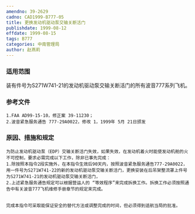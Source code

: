 ```yaml
---
amendno: 39-2629
cadno: CAD1999-B777-05
title: 更换发动机驱动泵交输关断活门
publishdate: 1999-08-12
effdate: 1999-08-15
tags: B777
categories: 中南管理局
author: 赵燕莉
---
```


### 适用范围 
装有件号为S271W741-21的发动机驱动泵交输关断活门的所有波音777系列飞机。

### 参考文件
    1.FAA AD99-15-10，修正案 39-11230；
    2.波音紧急服务通告 777-29A0022，修改 1，1999年 5月 21日颁发

### 原因、措施和规定 
    为防止发动机驱动泵（EDP）交输关断活门失效，如果失效，在发动机着火时能使发动机舱的火不可控制，要求必需完成以下工作，除非已事先完成： 
    1.除按照本指令2段实施外，在本指令生效后90天内，按照波音紧急服务通告777-29A0022，用一件号为S271W741-22的新的发动机驱动泵交输关断活门，更换安装在后吊架整流罩上件号为S271W741-21的发动机驱动泵交输关断活门， 
    2.上述紧急服务通告规定可以根据营运人的 “等效程序”来完成拆换工作。拆换工作必须按照通告中有关波音777飞机维修手册章节的规定来完成。 

  
    完成本指令可采取能保证安全的替代方法或调整完成的时间，但必须得到适航当局的批准。

